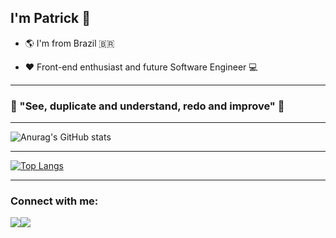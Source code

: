 ## I'm Patrick :wave:

- :earth_americas: I'm from Brazil :brazil:

- :heart: Front-end enthusiast and future Software Engineer :computer:

***

### :thought_balloon:	"See, duplicate and understand, redo and improve" :thought_balloon:	

***

![Anurag's GitHub stats](https://github-readme-stats.vercel.app/api?username=Patrick-Diniz&show_icons=true&theme=dracula&icon_color=ff79c6&title_color=bd93f9&hide_border=true)

***
[![Top Langs](https://github-readme-stats.vercel.app/api/top-langs/?username=Patrick-Diniz&theme=dracula&title_color=bd93f9&hide_border=true&icon_color=ff79c6&layout=compact)](https://github.com/anuraghazra/github-readme-stats)

***

### Connect with me:
<div style="display: flex">
    <a href="https://www.instagram.com/patrickdiniz__/" target="_blank"><img src="https://img.shields.io/badge/-Instagram-%23E4405F?style=for-the-badge&logo=instagram&logoColor=white&color=C2159A" target="_blank"></a>
  <a href = "mailto: patricksdiniz@gmail.com"><img src="https://img.shields.io/badge/-Gmail-%23EA4335?style=for-the-badge&logo=gmail&logoColor=white" target="_blank"></a>
</div>  
